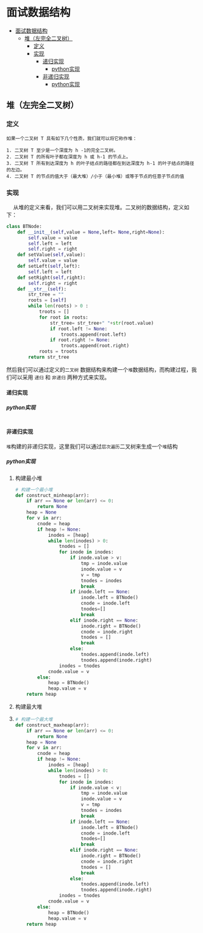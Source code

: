 # 面试数据结构

<!--ts-->
   * [面试数据结构](#面试数据结构)
      * [堆（左完全二叉树）](#堆左完全二叉树)
         * [定义](#定义)
         * [实现](#实现)
            * [递归实现](#递归实现)
               * [python实现](#python实现)
            * [非递归实现](#非递归实现)
               * [python实现](#python实现-1)

<!-- Added by: johans, at:  -->

<!--te-->

## 堆（左完全二叉树）

### 定义

``` basic
如果一个二叉树 T 具有如下几个性质，我们就可以将它称作堆：

1. 二叉树 T 至少是一个深度为 h -1的完全二叉树。
2. 二叉树 T 的所有叶子都在深度为 h 或 h-1 的节点上。
3. 二叉树 T 所有到达深度为 h 的叶子结点的路径都在到达深度为 h-1 的叶子结点的路径的左边。
4. 二叉树 T 的节点的值大于（最大堆）/小于（最小堆）或等于节点的任意子节点的值
```

### 实现

&ensp;&ensp; 从堆的定义来看，我们可以用二叉树来实现堆。二叉树的数据结构，定义如下：

```python
class BTNode:
    def __init__(self,value = None,left= None,right=None):
        self.value = value
        self.left = left
        self.right = right
    def setValue(self,value):
        self.value = value
    def setLeft(self,left):
        self.left = left
    def setRight(self,right):
        self.right = right
    def __str__(self):
        str_tree = ""
        roots = [self]
        while len(roots) > 0 :
            troots = []
            for root in roots:
                str_tree= str_tree+" "+str(root.value)
                if root.left != None:
                    troots.append(root.left)
                if root.right != None:
                    troots.append(root.right)
            roots = troots
        return str_tree
```

然后我们可以通过定义的`二叉树` 数据结构来构建一个`堆`数据结构，而构建过程，我们可以采用 `递归` 和 `非递归` 两种方式来实现。

#### 递归实现

##### python实现

```python

```

#### 非递归实现

`堆`构建的非递归实现，这里我们可以通过`层次遍历`二叉树来生成一个`堆`结构

##### python实现

1. 构建最小堆

   ```python
   # 构建一个最小堆
   def construct_minheap(arr):
       if arr == None or len(arr) <= 0:
           return None
       heap = None
       for v in arr:
           cnode = heap
           if heap != None:
               inodes = [heap]
               while len(inodes) > 0:
                   tnodes = []
                   for inode in inodes:
                       if inode.value > v:
                           tmp = inode.value
                           inode.value = v
                           v = tmp
                           tnodes = inodes
                           break
                       if inode.left == None:
                           inode.left = BTNode()
                           cnode = inode.left
                           tnodes=[]
                           break
                       elif inode.right == None:
                           inode.right = BTNode()
                           cnode = inode.right
                           tnodes = []
                           break
                       else:
                           tnodes.append(inode.left)
                           tnodes.append(inode.right)
                   inodes = tnodes
               cnode.value = v
           else:
               heap = BTNode()
               heap.value = v
       return heap
   ```

2. 构建最大堆

3. ```python
   # 构建一个最大堆
   def construct_maxheap(arr):
       if arr == None or len(arr) <= 0:
           return None
       heap = None
       for v in arr:
           cnode = heap
           if heap != None:
               inodes = [heap]
               while len(inodes) > 0:
                   tnodes = []
                   for inode in inodes:
                       if inode.value < v:
                           tmp = inode.value
                           inode.value = v
                           v = tmp
                           tnodes = inodes
                           break
                       if inode.left == None:
                           inode.left = BTNode()
                           cnode = inode.left
                           tnodes=[]
                           break
                       elif inode.right == None:
                           inode.right = BTNode()
                           cnode = inode.right
                           tnodes = []
                           break
                       else:
                           tnodes.append(inode.left)
                           tnodes.append(inode.right)
                   inodes = tnodes
               cnode.value = v
           else:
               heap = BTNode()
               heap.value = v
       return heap
   ```

